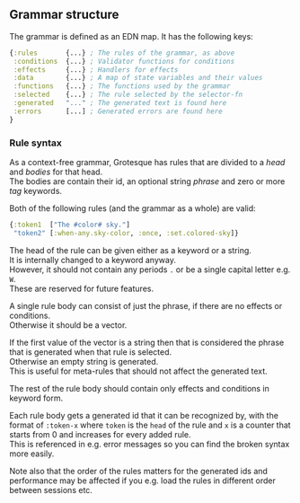 
## Grammar structure
The grammar is defined as an EDN map. It has the following keys:
```clojure
{:rules       {...} ; The rules of the grammar, as above
 :conditions  {...} ; Validator functions for conditions 
 :effects     {...} ; Handlers for effects
 :data        {...} ; A map of state variables and their values
 :functions   {...} ; The functions used by the grammar
 :selected    {...} ; The rule selected by the selector-fn
 :generated   "..." ; The generated text is found here
 :errors      [...] ; Generated errors are found here
}
```

### Rule syntax
As a context-free grammar, Grotesque has rules that are divided to a *head* and *bodies* for that head.  
The bodies are contain their id, an optional string *phrase* and zero or more *tag* keywords.

Both of the following rules (and the grammar as a whole) are valid:  
```clojure
{:token1  ["The #color# sky."]
 "token2" [:when-any.sky-color, :once, :set.colored-sky]}
```

The head of the rule can be given either as a keyword or a string.  
It is internally changed to a keyword anyway.  
However, it should not contain any periods `.` or be a single capital letter e.g. `W`.  
These are reserved for future features.

A single rule body can consist of just the phrase, if there are no effects or conditions.  
Otherwise it should be a vector. 

If the first value of the vector is a string then that is considered the phrase that is generated when that rule is selected.   
Otherwise an empty string is generated.  
This is useful for meta-rules that should not affect the generated text.

The rest of the rule body should contain only effects and conditions in keyword form.  

Each rule body gets a generated id that it can be recognized by, 
with the format of `:token-x` where `token` is the `head` of the rule and `x` is a counter 
that starts from 0 and increases for every added rule.  
This is referenced in e.g. error messages so you can find the broken syntax more easily.

Note also that the order of the rules matters for the generated ids and performance may be affected
 if you e.g. load the rules in different order between sessions etc.

